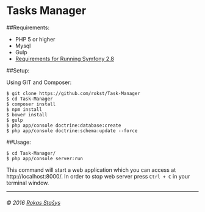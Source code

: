 Tasks Manager
==========

##Requirements:
- PHP 5 or higher
- Mysql
- Gulp
- [Requirements for Running Symfony 2.8](http://symfony.com/doc/2.8/reference/requirements.html)

##Setup:

Using GIT and Composer:
```
$ git clone https://github.com/rokst/Task-Manager
$ cd Task-Manager
$ composer install 
$ npm install
$ bower install
$ gulp
$ php app/console doctrine:database:create
$ php app/console doctrine:schema:update --force
```
##Usage:
```
$ cd Task-Manager/
$ php app/console server:run
```
This command will start a web application which you can access at http://localhost:8000/. In order to stop web server press ```Ctrl + C``` in your terminal window.
- - - - - - -  
###### &copy; 2016 [Rokas Stašys](https://github.com/rokst)